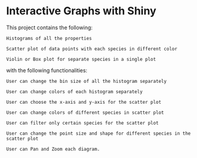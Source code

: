 # Interactive Graphs with Shiny

This project contains the following:

    Histograms of all the properties 
    
    Scatter plot of data points with each species in different color
    
    Violin or Box plot for separate species in a single plot
    
    
with the following functionalities:

    User can change the bin size of all the histogram separately
    
    User can change colors of each histogram separately
    
    User can choose the x-axis and y-axis for the scatter plot
    
    User can change colors of different species in scatter plot
    
    User can filter only certain species for the scatter plot
    
    User can change the point size and shape for different species in the scatter plot
    
    User can Pan and Zoom each diagram.

